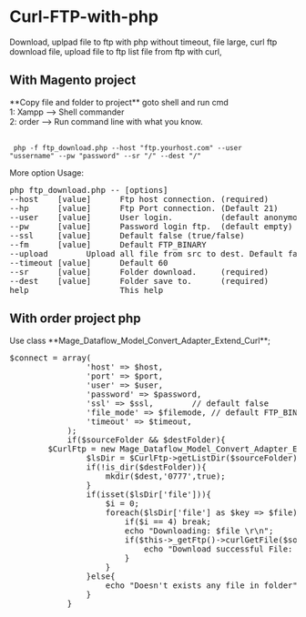# Curl-FTP-with-php
Download, uplpad file to ftp with php without timeout, file large, curl ftp download file, upload file to ftp list file from ftp with curl, 

<h2>With Magento project</h2>
**Copy file and folder to project** 
goto shell and run cmd
<br/>1: Xampp --> Shell commander
<br/>2: order --> Run command line with what you know. 

<br/><code> php -f ftp_download.php --host "ftp.yourhost.com" --user "ussername" --pw "password" --sr "/" --dest "/" </code>

More option Usage:  
<pre>
php ftp_download.php -- [options]
--host    [value]      Ftp host connection. (required)		
--hp      [value]      Ftp Port connection. (Default 21)	
--user    [value]      User login.          (default anonymou)	
--pw      [value]      Password login ftp.  (default empty)	
--ssl     [value]      Default false (true/false)		
--fm      [value]      Default FTP_BINARY			
--upload  <value>      Upload all file from src to dest. Default false
--timeout [value]      Default 60				
--sr      [value]      Folder download.     (required)		
--dest    [value]      Folder save to.      (required)	
help                   This help
</pre>

<h2>With order project php</h2>
Use class **Mage_Dataflow_Model_Convert_Adapter_Extend_Curl**;
<pre>
$connect = array(
                'host' => $host,
                'port' => $port,
                'user' => $user,	  
                'password' => $password,  
                'ssl' => $ssl,		  // default false 
                'file_mode' => $filemode, // default FTP_BINARY
                'timeout' => $timeout,
            );
            if($sourceFolder && $destFolder){
		$CurlFtp = new Mage_Dataflow_Model_Convert_Adapter_Extend_Curl($connect);
                $lsDir = $CurlFtp->getListDir($sourceFolder);
                if(!is_dir($destFolder)){
                    mkdir($dest,'0777',true);
                }
                if(isset($lsDir['file'])){
                    $i = 0;
                    foreach($lsDir['file'] as $key => $file){
                        if($i == 4) break;
                        echo "Downloading: $file \r\n";
                        if($this->_getFtp()->curlGetFile($sourceFolder.DS.$file,$destFolder.'/'.$file, false)){
                            echo "Download successful File: $file \r\n";
                        }
                    }
                }else{
                    echo "Doesn't exists any file in folder";
                }
            }
</pre>

